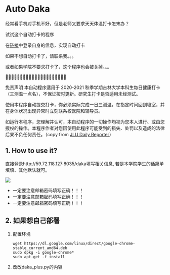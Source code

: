 # Auto Daka

经常看手机对手机不好，但是老师又要求天天体温打卡怎末办？

试试这个自动打卡的程序

在[链接](http://59.72.118.127:8035/daka)中登录自身的信息，实现自动打卡 

如果不想自动打卡了，请联系我。。。

或者如果学院不要求打卡了，这个程序也会被关掉。。。

🤫🤫🤫🤫🤫🤫🤫🤫🤫🤫🤫🤫🤫🤫🤫🤫🤫🤫🤫🤫🤫

免责声明
本自动程序适用于 2020-2021 秋季学期吉林大学本科生每日健康打卡（三测温一点名），不保证按时更新。研究生打卡是否适用未经测试。

使用本程序自动提交打卡，你必须实际完成一日三测温，在指定时间回到寝室，并在身体状况出现异常时立刻联系校医院和辅导员。

如运行本程序，您理解并认可，本自动程序的一切操作均视为您本人进行、或由您授权的操作。本程序作者对您因使用此程序可能受到的损失、处罚以及造成的法律后果不负任何责任。（copy from [JLU Daily Reporter](https://github.com/fichas/JLU-Daily-Reporter)）


## 1. How to use it?

直接登录http://59.72.118.127:8035/daka填写相关信息, 若是本学院学生的话简单填填、其他默认就可。

![](https://gitee.com/JLUtangchuan/imgbed/raw/master/img/20201011213123.png)

- 一定要注意邮箱密码填写正确！！！
- 一定要注意邮箱密码填写正确！！！
- 一定要注意邮箱密码填写正确！！！


## 2. 如果想自己部署

1. 配置环境
    ```
    wget https://dl.google.com/linux/direct/google-chrome-stable_current_amd64.deb
    sudo dpkg -i google-chrome*
    sudo apt-get -f install
    ```
2. 改改daka_plus.py的内容
